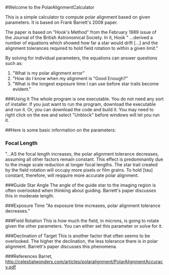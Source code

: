 #Welcome to the PolarAlignmentCalculator

This is a simple calculator to compute polar alignment based on given parameters.  It is based on Frank Barrett's 2008 paper.

The paper is based on "Hook's Method" from the February 1989 issue of the Journal of the British Astronomical Society.
In it, Hook " ...derived a number of equations which showed how far a star would drift [...] and the alignment tolerances required to hold field rotation to within a given limit."

By solving for individual parameters, the equations can answer questions such as: 
1. "What is my polar alignment error"
2. "How do I know when my alignment is "Good Enough?"
3. "What is the longest exposure time I can use before star trails become evident."

###Using It
The whole program is one executable.  You do not need any sort of installer.  If you just want to run the program, download the executable and run it.  Or, you can download the code and build it.
You may need to right click on the exe and select "Unblock" before windows will let you run it.

##Here is some basic information on the parameters:

### Focal Length
"...AS the focal length increases, the polar alignment tolerance decreases, assuming all other factors remain constant. This effect is predominantly due to the image scale reduction at longer focal lengths. The star trail created by the field rotation will occupy more pixels or film grains. To hold [tau] constant, therefore, will reqquire more accurate polar alignment.

###Guide Star Angle
The angle of the guide star to the imaging region is often overlooked when thinking about guiding. Barrett's paper discusses this in moderate length.

###Exposure Time
"As exposure time increases, polar alignment tolerance decreases."

###Field Rotation
This is how much the field, in microns, is going to rotate given the other parameters.  You can either set this parameter or solve for it.

###Declination of Target
This is another factor that often seems to be overlooked.  The higher the declination, the less tolerance there is in polar alignment. Barrett's paper discusses this phenomena.

###References
Barret, http://celestialwonders.com/articles/polaralignment/PolarAlignmentAccuracy.pdf
